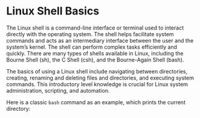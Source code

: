 # Linux Shell Basics

The Linux shell is a command-line interface or terminal used to interact directly with the operating system. The shell helps facilitate system commands and acts as an intermediary interface between the user and the system’s kernel. The shell can perform complex tasks efficiently and quickly. There are many types of shells available in Linux, including the Bourne Shell (sh), the C Shell (csh), and the Bourne-Again Shell (bash).

The basics of using a Linux shell include navigating between directories, creating, renaming and deleting files and directories, and executing system commands. This introductory level knowledge is crucial for Linux system administration, scripting, and automation.

Here is a classic `bash` command as an example, which prints the current directory: